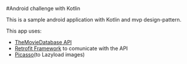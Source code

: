 #Android challenge with Kotlin

This is a sample android application with Kotlin and mvp design-pattern.

This app uses:
- [TheMovieDatabase API](https://www.themoviedb.org/documentation/api)
- [Retrofit Framework](http://square.github.io/retrofit/) to comunicate with the API
- [Picasso](http://square.github.io/picasso/)(to Lazyload images)





 
    
